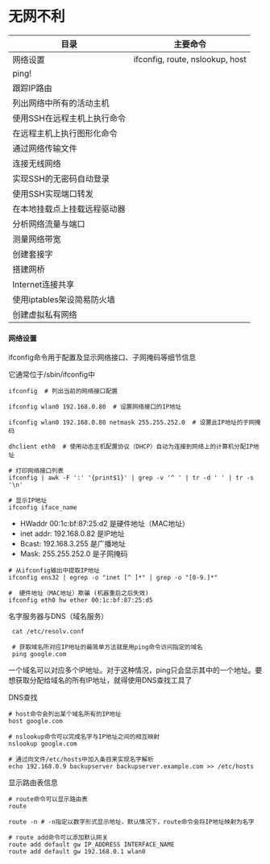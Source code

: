 无网不利
========

| 目录                         | 主要命令                        |
| ---------------------------- | ------------------------------- |
| 网络设置                     | ifconfig, route, nslookup, host |
| ping!                        |                                 |
| 跟踪IP路由                   |                                 |
| 列出网络中所有的活动主机     |                                 |
| 使用SSH在远程主机上执行命令  |                                 |
| 在远程主机上执行图形化命令   |                                 |
| 通过网络传输文件             |                                 |
| 连接无线网络                 |                                 |
| 实现SSH的无密码自动登录      |                                 |
| 使用SSH实现端口转发          |                                 |
| 在本地挂载点上挂载远程驱动器 |                                 |
| 分析网络流量与端口           |                                 |
| 测量网络带宽                 |                                 |
| 创建套接字                   |                                 |
| 搭建网桥                     |                                 |
| Internet连接共享             |                                 |
| 使用iptables架设简易防火墙   |                                 |
| 创建虚拟私有网络             |                                 |

#### 网络设置

ifconfig命令用于配置及显示网络接口、子网掩码等细节信息

它通常位于/sbin/ifconfig中  

```shell
ifconfig  # 列出当前的网络接口配置

ifconfig wlan0 192.168.0.80  # 设置网络接口的IP地址

ifconfig wlan0 192.168.0.80 netmask 255.255.252.0  # 设置此IP地址的子网掩码

dhclient eth0  # 使用动态主机配置协议（DHCP）自动为连接到网络上的计算机分配IP地址

# 打印网络接口列表
ifconfig | awk -F ':' '{print$1}' | grep -v '^ ' | tr -d ' ' | tr -s '\n'

# 显示IP地址
ifconfig iface_name 
```

- HWaddr 00:1c:bf:87:25:d2 是硬件地址（MAC地址）
- inet addr: 192.168.0.82 是IP地址
- Bcast: 192.168.3.255 是广播地址
- Mask: 255.255.252.0 是子网掩码

```shell
# 从ifconfig输出中提取IP地址
ifconfig ens32 | egrep -o "inet [^ ]*" | grep -o "[0-9.]*"

#  硬件地址（MAC地址）欺骗 (机器重启之后失效)
ifconfig eth0 hw ether 00:1c:bf:87:25:d5
```

名字服务器与DNS（域名服务）

```shell
 cat /etc/resolv.conf
 
 # 获取域名所对应IP地址的最简单方法就是用ping命令访问指定的域名
 ping google.com 
```

一个域名可以对应多个IP地址。对于这种情况，ping只会显示其中的一个地址。要想获取分配给域名的所有IP地址，就得使用DNS查找工具了

DNS查找

```shell
# host命令会列出某个域名所有的IP地址
host google.com

# nslookup命令可以完成名字与IP地址之间的相互映射
nslookup google.com

# 通过向文件/etc/hosts中加入条目来实现名字解析
echo 192.168.0.9 backupserver backupserver.example.com >> /etc/hosts
```

显示路由表信息

```shell
# route命令可以显示路由表
route

route -n # -n指定以数字形式显示地址，默认情况下，route命令会将IP地址映射为名字

# route add命令可以添加默认网关
route add default gw IP_ADDRESS INTERFACE_NAME 
route add default gw 192.168.0.1 wlan0 
```


